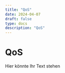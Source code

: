 ```yaml
---
title: "QoS"
date: 2024-04-07
draft: false
type: docs
description: "QoS"
---
```


# QoS

Hier könnte Ihr Text stehen